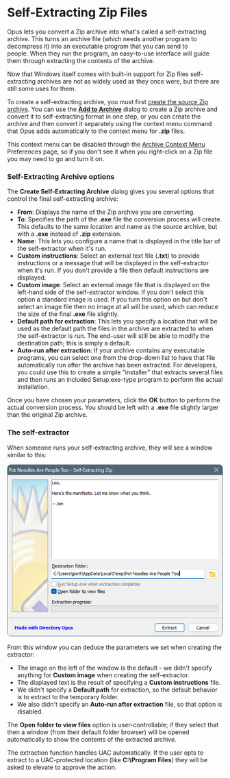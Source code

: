 # Self-Extracting Zip Files

Opus lets you convert a Zip archive into what's called a self-extracting archive. This turns an archive file (which needs another program to decompress it) into an executable program that you can send to people. When they run the program, an easy-to-use interface will guide them through extracting the contents of the archive.

Now that Windows itself comes with built-in support for Zip files self-extracting archives are not as widely used as they once were, but there are still some uses for them.

To create a self-extracting archive, you must first [create the source Zip archive](). You can use the **[Add to Archive](../add_to_archive_dialog/README.md)** dialog to create a Zip archive and convert it to self-extracting format in one step, or you can create the archive and then convert it separately using the context menu command that Opus adds automatically to the context menu for **.zip** files.

This context menu can be disabled through the [Archive Context Menu](/Manual/preferences/preferences_categories/zip_and_other_archives/archive_context_menu.md) Preferences page, so if you don't see it when you right-click on a Zip file you may need to go and turn it on.

### Self-Extracting Archive options

The **Create Self-Extracting Archive** dialog gives you several options that control the final self-extracting archive:

- **From**: Displays the name of the Zip archive you are converting.
- **To**: Specifies the path of the **.exe** file the conversion process will create. This defaults to the same location and name as the source archive, but with a **.exe** instead of **.zip** extension.
- **Name**: This lets you configure a name that is displayed in the title bar of the self-extractor when it's run.
- **Custom instructions**: Select an external text file (**.txt**) to provide instructions or a message that will be displayed in the self-extractor when it's run. If you don't provide a file then default instructions are displayed.
- **Custom image**: Select an external image file that is displayed on the left-hand side of the self-extractor window. If you don't select this option a standard image is used. If you turn this option on but don't select an image file then no image at all will be used, which can reduce the size of the final **.exe** file slightly.
- **Default path for extraction**: This lets you specify a location that will be used as the default path the files in the archive are extracted to when the self-extractor is run. The end-user will still be able to modify the destination path; this is simply a default.
- **Auto-run after extraction**: If your archive contains any executable programs, you can select one from the drop-down list to have that file automatically run after the archive has been extracted. For developers, you could use this to create a simple "installer" that extracts several files and then runs an included Setup.exe-type program to perform the actual installation.

Once you have chosen your parameters, click the **OK** button to perform the actual conversion process. You should be left with a **.exe** file slightly larger than the original Zip archive.

### The self-extractor

When someone runs your self-extracting archive, they will see a window similar to this:

![](/Manual/images/media/13/sfx.png)

From this window you can deduce the parameters we set when creating the extractor:

- The image on the left of the window is the default - we didn't specify anything for **Custom image** when creating the self-extractor.
- The displayed text is the result of specifying a **Custom instructions** file.
- We didn't specify a **Default path** for extraction, so the default behavior is to extract to the temporary folder.
- We also didn't specify an **Auto-run after extraction** file, so that option is disabled.

The **Open folder to view files** option is user-controllable; if they select that then a window (from their default folder browser) will be opened automatically to show the contents of the extracted archive.

The extraction function handles UAC automatically. If the user opts to extract to a UAC-protected location (like **C:\Program Files**) they will be asked to elevate to approve the action.
